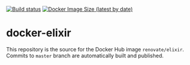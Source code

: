 [![Build status](https://github.com/renovatebot/docker-elixir/workflows/build/badge.svg)](https://github.com/renovatebot/docker-elixir/actions?query=workflow%3Abuild)
[![Docker Image Size (latest by date)](https://img.shields.io/docker/image-size/renovate/elixir?sort=date)](https://hub.docker.com/r/renovate/elixir)

# docker-elixir

This repository is the source for the Docker Hub image `renovate/elixir`. Commits to `master` branch are automatically built and published.
